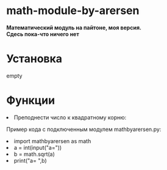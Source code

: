 # math-module-by-arersen
<b>Математический модуль на пайтоне, моя версия. </br>
Сдесь пока-что ничего нет</b>

<h1> Установка</h1>
<p>empty</p>

<h1>Функции</h1>

<Li>Преподнести число к квадратному корню:</li>
<p>Пример кода с подключенным модулем mathbyarersen.py:</p>
<li>import mathbyarersen as math</li>
<li>a = int(input("a="))</li>
<li>b = math.sqrt(a)</li>
<li>print("a= ",b)</li>

